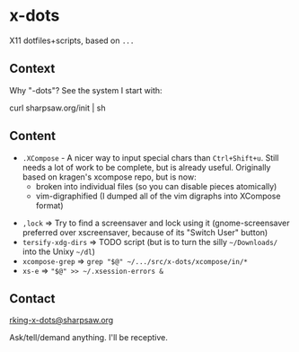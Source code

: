 x-dots
======

X11 dotfiles+scripts, based on `...`

Context
-------

Why "-dots"?  See the system I start with:

  curl sharpsaw.org/init | sh

Content
-------

* `.XCompose` - A nicer way to input special chars than `Ctrl+Shift+u`. Still
  needs a lot of work to be complete, but is already useful.  Originally based
  on kragen's xcompose repo, but is now:
  - broken into individual files (so you can disable pieces atomically)
  - vim-digraphified (I dumped all of the vim digraphs into XCompose format)
<!--
Requires: https://github.com/sharpsaw/perl-dots (for its bin/bin-docs)
Update by having sharpsaw/perl-dots then yy@" on the next line:
jjV}k!bin-docs
-->
* `,lock` ⇒ Try to find a screensaver and lock using it (gnome-screensaver preferred over xscreensaver, because of its "Switch User" button)
* `tersify-xdg-dirs` ⇒ TODO script (but is to turn the silly `~/Downloads/` into the Unixy `~/dl`)
* `xcompose-grep` ⇒ `grep "$@" ~/.../src/x-dots/xcompose/in/*`
* `xs-e` ⇒ `"$@" >> ~/.xsession-errors &`


Contact
-------

rking-x-dots@sharpsaw.org

Ask/tell/demand anything. I'll be receptive.
